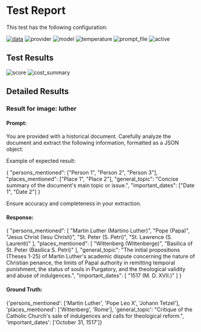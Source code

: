 # Test Report

This test has the following configuration:

<a href="/humanities_data_benchmark/benchmarks/test_benchmark2"><img src="https://img.shields.io/badge/data-test_benchmark2-lightgrey" alt="data"></a>&nbsp;<img src="https://img.shields.io/badge/provider-genai-green" alt="provider">&nbsp;<img src="https://img.shields.io/badge/model-gemini--2.5--flash--preview--09--2025-blue" alt="model">&nbsp;<img src="https://img.shields.io/badge/temperature-0.5-7fff00" alt="temperature">&nbsp;<img src="https://img.shields.io/badge/prompt_file-a_prompt.txt-lightgrey" alt="prompt_file">&nbsp;<img src="https://img.shields.io/badge/active-yes-brightgreen" alt="active">

## Test Results
<img src="https://img.shields.io/badge/score-niy-brightgreen" alt="score">&nbsp;<img src="https://img.shields.io/badge/cost_summary-{'total_input_tokens': 376, 'total_output_tokens': 180, 'total_tokens': 556, 'input_cost_usd': 0.000113, 'output_cost_usd': 0.00045, 'total_cost_usd': 0.000563, 'pricing_date': '2025--10--01', 'input_price_per_million': 0.3, 'output_price_per_million': 2.5}-brightgreen" alt="cost_summary">&nbsp;

## Detailed Results

### Result for image: luther

#### Prompt:
  You are provided with a historical document. Carefully analyze the document and extract the following information, formatted as a JSON object:

Example of expected result:

{
"persons_mentioned": ["Person 1", "Person 2", "Person 3"],
"places_mentioned": ["Place 1", "Place 2"],
"general_topic": "Concise summary of the document's main topic or issue.",
"important_dates": ["Date 1", "Date 2"]
}

Ensure accuracy and completeness in your extraction.

#### Response:
  {
"persons_mentioned": [
"Martin Luther (Martino Luther)",
"Pope (Papa)",
"Jesus Christ (Iesu Christi)",
"St. Peter (S. Petri)",
"St. Lawrence (S. Laurenti)"
],
"places_mentioned": [
"Wittenberg (Wittenberge)",
"Basilica of St. Peter (Basilica S. Petri)"
],
"general_topic": "The initial propositions (Theses 1-25) of Martin Luther's academic dispute concerning the nature of Christian penance, the limits of Papal authority in remitting temporal punishment, the status of souls in Purgatory, and the theological validity and abuse of indulgences.",
"important_dates": [
"1517 (M. D. XVII.)"
]
}

#### Ground Truth:
  {'persons_mentioned': ['Martin Luther', 'Pope Leo X', 'Johann Tetzel'], 'places_mentioned': ['Wittenberg', 'Rome'], 'general_topic': "Critique of the Catholic Church's sale of indulgences and calls for theological reform.", 'important_dates': ['October 31, 1517']}

